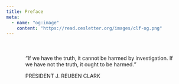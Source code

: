 ```yaml
---
title: Preface
meta:
  - name: "og:image"
    content: "https://read.cesletter.org/images/clf-og.png"
---
```


<div class="text-center" style="max-width: 400px; margin: 50px auto;">
  <ImageWithCaption src="/images/j-reuben-clark.jpg" />
  <q class="quote">If we have the truth, it cannot be harmed by investigation. If we have not the truth, it ought to be harmed.</q>
  <p class="spaced-title">PRESIDENT J. REUBEN CLARK</p>
</div>
